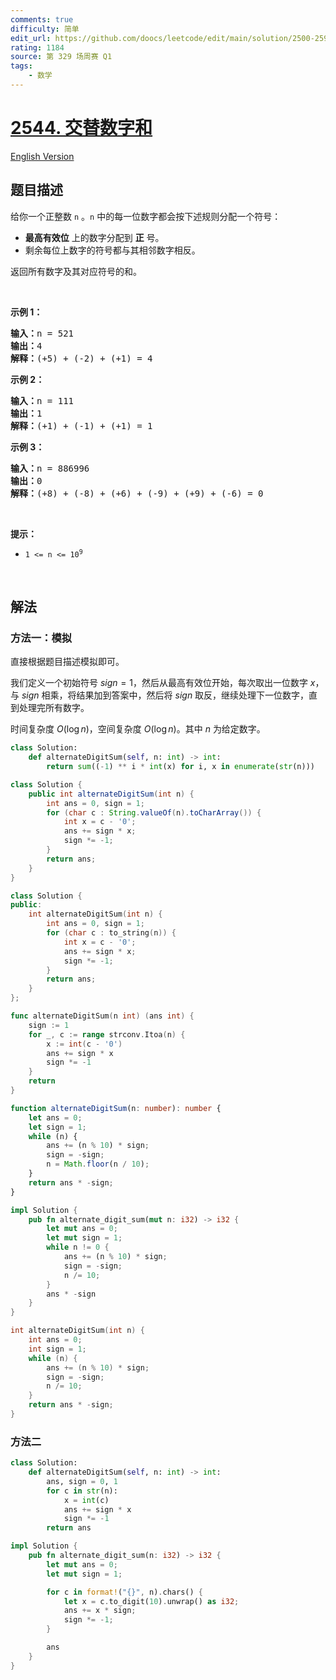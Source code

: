 ```yaml
---
comments: true
difficulty: 简单
edit_url: https://github.com/doocs/leetcode/edit/main/solution/2500-2599/2544.Alternating%20Digit%20Sum/README.md
rating: 1184
source: 第 329 场周赛 Q1
tags:
    - 数学
---
```


# [2544. 交替数字和](https://leetcode.cn/problems/alternating-digit-sum)

[English Version](/solution/2500-2599/2544.Alternating%20Digit%20Sum/README_EN.md)

## 题目描述

<!-- 这里写题目描述 -->

<p>给你一个正整数 <code>n</code> 。<code>n</code> 中的每一位数字都会按下述规则分配一个符号：</p>

<ul>
	<li><strong>最高有效位</strong> 上的数字分配到 <strong>正</strong> 号。</li>
	<li>剩余每位上数字的符号都与其相邻数字相反。</li>
</ul>

<p>返回所有数字及其对应符号的和。</p>

<p>&nbsp;</p>

<p><strong>示例 1：</strong></p>

<pre>
<strong>输入：</strong>n = 521
<strong>输出：</strong>4
<strong>解释：</strong>(+5) + (-2) + (+1) = 4</pre>

<p><strong>示例 2：</strong></p>

<pre>
<strong>输入：</strong>n = 111
<strong>输出：</strong>1
<strong>解释：</strong>(+1) + (-1) + (+1) = 1
</pre>

<p><strong>示例 3：</strong></p>

<pre>
<strong>输入：</strong>n = 886996
<strong>输出：</strong>0
<strong>解释：</strong>(+8) + (-8) + (+6) + (-9) + (+9) + (-6) = 0
</pre>

<p>&nbsp;</p>

<p><strong>提示：</strong></p>

<ul>
	<li><code>1 &lt;= n &lt;= 10<sup>9</sup></code></li>
</ul>

<p>&nbsp;</p>

## 解法

### 方法一：模拟

直接根据题目描述模拟即可。

我们定义一个初始符号 $sign=1$，然后从最高有效位开始，每次取出一位数字 $x$，与 $sign$ 相乘，将结果加到答案中，然后将 $sign$ 取反，继续处理下一位数字，直到处理完所有数字。

时间复杂度 $O(\log n)$，空间复杂度 $O(\log n)$。其中 $n$ 为给定数字。

<!-- tabs:start -->

```python
class Solution:
    def alternateDigitSum(self, n: int) -> int:
        return sum((-1) ** i * int(x) for i, x in enumerate(str(n)))
```

```java
class Solution {
    public int alternateDigitSum(int n) {
        int ans = 0, sign = 1;
        for (char c : String.valueOf(n).toCharArray()) {
            int x = c - '0';
            ans += sign * x;
            sign *= -1;
        }
        return ans;
    }
}
```

```cpp
class Solution {
public:
    int alternateDigitSum(int n) {
        int ans = 0, sign = 1;
        for (char c : to_string(n)) {
            int x = c - '0';
            ans += sign * x;
            sign *= -1;
        }
        return ans;
    }
};
```

```go
func alternateDigitSum(n int) (ans int) {
	sign := 1
	for _, c := range strconv.Itoa(n) {
		x := int(c - '0')
		ans += sign * x
		sign *= -1
	}
	return
}
```

```ts
function alternateDigitSum(n: number): number {
    let ans = 0;
    let sign = 1;
    while (n) {
        ans += (n % 10) * sign;
        sign = -sign;
        n = Math.floor(n / 10);
    }
    return ans * -sign;
}
```

```rust
impl Solution {
    pub fn alternate_digit_sum(mut n: i32) -> i32 {
        let mut ans = 0;
        let mut sign = 1;
        while n != 0 {
            ans += (n % 10) * sign;
            sign = -sign;
            n /= 10;
        }
        ans * -sign
    }
}
```

```c
int alternateDigitSum(int n) {
    int ans = 0;
    int sign = 1;
    while (n) {
        ans += (n % 10) * sign;
        sign = -sign;
        n /= 10;
    }
    return ans * -sign;
}
```

<!-- tabs:end -->

### 方法二

<!-- tabs:start -->

```python
class Solution:
    def alternateDigitSum(self, n: int) -> int:
        ans, sign = 0, 1
        for c in str(n):
            x = int(c)
            ans += sign * x
            sign *= -1
        return ans
```

```rust
impl Solution {
    pub fn alternate_digit_sum(n: i32) -> i32 {
        let mut ans = 0;
        let mut sign = 1;

        for c in format!("{}", n).chars() {
            let x = c.to_digit(10).unwrap() as i32;
            ans += x * sign;
            sign *= -1;
        }

        ans
    }
}
```

<!-- tabs:end -->

<!-- end -->
